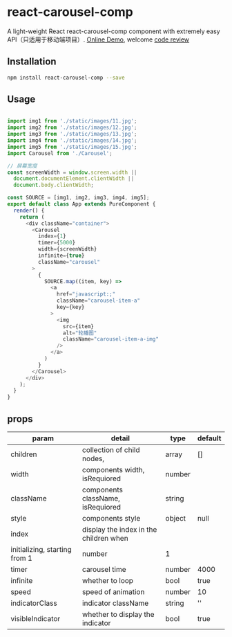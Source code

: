 # react-carousel-comp

A light-weight React react-carousel-comp component with extremely easy API（只适用于移动端项目）. [Online Demo](https://shenxuxiang.github.io/react-carousel-comp/), welcome [code review](https://github.com/shenxuxiang/react-carousel-comp)
## Installation

```sh
npm install react-carousel-comp --save
```

## Usage

```js

import img1 from './static/images/11.jpg';
import img2 from './static/images/12.jpg';
import img3 from './static/images/13.jpg';
import img4 from './static/images/14.jpg';
import img5 from './static/images/15.jpg';
import Carousel from './Carousel';

// 屏幕宽度
const screenWidth = window.screen.width ||
  document.documentElement.clientWidth ||
  document.body.clientWidth;

const SOURCE = [img1, img2, img3, img4, img5];
export default class App extends PureComponent {
  render() {
    return (
      <div className="container">
        <Carousel
          index={1}
          timer={5000}
          width={screenWidth}
          infinite={true}
          className="carousel"
        >
          {
            SOURCE.map((item, key) =>
              <a
                href="javascript:;"
                className="carousel-item-a"
                key={key}
              >
                <img
                  src={item}
                  alt="轮播图"
                  className="carousel-item-a-img"
                />
              </a>
            )
          }
        </Carousel>
      </div>
    );
  }
}
```


## props

| param            | detail                                         | type     | default         |
| ---------------- | -----------------------------------------------| -------- | -------         |
| children         | collection of child nodes,                     | array    | []              |
| width            | components width, isRequiored                  | number   |                 |
| className        | components className, isRequiored              | string   |                 |
| style            | components style                               | object   | null            |
| index            | display the index in the children when
                     initializing, starting from 1                  | number   | 1               |
| timer            | carousel time                                  | number   | 4000            |
| infinite         | whether to loop                                | bool     | true            |
| speed            | speed of animation                             | number   | 10              |
| indicatorClass   | indicator className                            | string   | ''              |
| visibleIndicator | whether to display the indicator               | bool     | true            |
